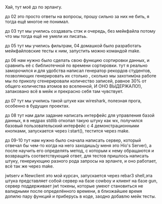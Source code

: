 Хай, тут моё дз по эрлангу.

дз 02 это просто ответы на вопросы, прошу сильно за них не бить, я тогда ещё многое не понимал.

дз 03 тут мы учились создавать стэк и очередь, без мейкфайла потому что мы тогда ещё не умели их писатьь.

дз 05 тут мы учились фильтрам, 04 домашкой было разработать мейкфайловские тесты к ним, запустить можно командой make.

дз 06 нам нужно было сделать свою функцию сортировки данных, и сравнить её с библиотечной по времени сортировки. тут я реально заморочился и для удобства написал генератор рекордов студентов, позволяющих генерировать их столько , сколько мы захотим(на работе мы по приколу сгенерировали количество записей, равное 30% от общего количества атомов во вселенной, И ОНО ВЫДЕРЖАЛО!), запаковано всё в мейк и прекрасно себя там чувствует.

дз 07 тут мы учились такой штуке как wireshark, полезная прога, особенно в будущих проектах.

дз 08 тут нам дали задание написать интерфейс для управления базой данных, я в недрах stdlib откопал такую штуку как wx, получился базовый пользовательский интерфейс с 4 демонстрационными кнопками, запускается через i:start(), тестится через make.

дз 09-10 тут нам нужно было сначала написать сервер, который отвечал бы чем-то когда на него заходишь(у меня это Hio's Server), а после научить его определять метод, с которым к нему обращаются и возвращять соответствующий ответ, для тестов пришлось написать штуку, генериующию разного рода запросы на эрланге, и оно работает, всё так же через make.

jwtserv и Newclient это мой курсач, запускается через rebar3 shell,эта штука представляет собой сервер на базе cowboy и клиент на базе gun, сервер поддерживает jwt токены, которые умеют становиться не валидными после определённого времени, в близжайшее время допилю пару функций и приберусь в коде, заодно добавлю мейк тесты.
